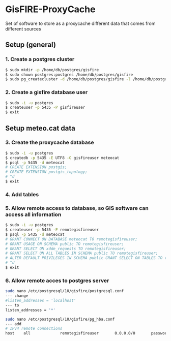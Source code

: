 # GisFIRE-ProxyCache
Set of software to store as a proxycache different data that comes from different sources

## Setup (general)

### 1. Create a postgres cluster

```bash
$ sudo mkdir -p /home/db/postgres/gisfire
$ sudo chown postgres:postgres /home/db/postgres/gisfire
$ sudo pg_createcluster -d /home/db/postgres/gisfire -l /home/db/postgres/gisfire/gisfire.log -p 5435 --start --start-conf auto 10 gisfire
```

### 2. Create a gisfire database user

```bash
$ sudo -i -u postgres
$ createuser -p 5435 -P gisfireuser
$ exit
```

## Setup meteo.cat data

### 3. Create the proxycache database

```bash
$ sudo -i -u postgres
$ createdb -p 5435 -E UTF8 -O gisfireuser meteocat
$ psql -p 5435 -d meteocat
# CREATE EXTENSION postgis;
# CREATE EXTENSION postgis_topology;
# ^d
$ exit
```

### 4. Add tables


### 5. Allow remote access to database, so GIS software can access all information

```bash
$ sudo -i -u postgres
$ createuser -p 5435 -P remotegisfireuser
$ psql -p 5435 -d meteocat
# GRANT CONNECT ON DATABASE meteocat TO remotegisfireuser;
# GRANT USAGE ON SCHEMA public TO remotegisfireuser;
# GRANT SELECT ON xdde_requests TO remotegisfireuser;
# GRANT SELECT ON ALL TABLES IN SCHEMA public TO remotegisfireuser;
# ALTER DEFAULT PRIVILEGES IN SCHEMA public GRANT SELECT ON TABLES TO remotegisfireuser;
# ^d
$ exit
```

### 6. Allow remote acces to postgres server

```bash
sudo nano /etc/postgresql/10/gisfire/postgresql.conf
--- change  
#listen_addresses = 'localhost'
--- to
listen_addresses = '*'

sudo nano /etc/postgresql/10/gisfire/pg_hba.conf
--- add
# IPv4 remote connections
host    all             remotegisfireuser       0.0.0.0/0       password
